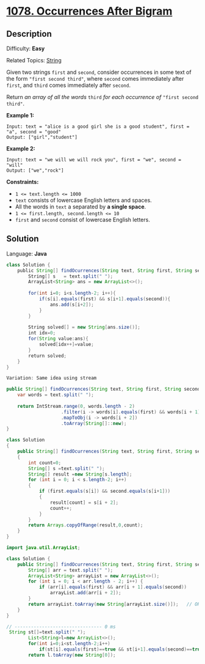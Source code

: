 # [1078\. Occurrences After Bigram](https://leetcode.com/problems/occurrences-after-bigram/)

## Description

Difficulty: **Easy**  

Related Topics: [String](https://leetcode.com/tag/string/)


Given two strings `first` and `second`, consider occurrences in some text of the form `"first second third"`, where `second` comes immediately after `first`, and `third` comes immediately after `second`.

Return _an array of all the words_ `third` _for each occurrence of_ `"first second third"`.

**Example 1:**

```
Input: text = "alice is a good girl she is a good student", first = "a", second = "good"
Output: ["girl","student"]
```

**Example 2:**

```
Input: text = "we will we will rock you", first = "we", second = "will"
Output: ["we","rock"]
```

**Constraints:**

*   `1 <= text.length <= 1000`
*   `text` consists of lowercase English letters and spaces.
*   All the words in `text` a separated by **a single space**.
*   `1 <= first.length, second.length <= 10`
*   `first` and `second` consist of lowercase English letters.


## Solution

Language: **Java**

```java
class Solution {
    public String[] findOcurrences(String text, String first, String second) {
        String[] s   = text.split(" ");
        ArrayList<String> ans = new ArrayList<>();
        
        for(int i=0; i<s.length-2; i++){
            if(s[i].equals(first) && s[i+1].equals(second)){
                ans.add(s[i+2]);
            }
        }
        
        String solved[] = new String[ans.size()];
        int idx=0;
        for(String value:ans){
            solved[idx++]=value;
        }
        return solved;
    }
}
```


```java
Variation: Same idea using stream

public String[] findOcurrences(String text, String first, String second) {
	var words = text.split(" ");
	
	return IntStream.range(0, words.length - 2)
					.filter(i -> words[i].equals(first) && words[i + 1].equals(second))
					.mapToObj(i -> words[i + 2])
					.toArray(String[]::new);
}

```

```java
class Solution
{
    public String[] findOcurrences(String text, String first, String second) 
    {
        int count=0;
        String[] s =text.split(" ");
        String[] result =new String[s.length];
        for (int i = 0; i < s.length-2; i++)
        {
            if (first.equals(s[i]) && second.equals(s[i+1]))
            {
                result[count] = s[i + 2];
                count++;
            }
        }
        return Arrays.copyOfRange(result,0,count);
    }
}

```


```java
import java.util.ArrayList;

class Solution {
    public String[] findOcurrences(String text, String first, String second) {
        String[] arr = text.split(" ");
        ArrayList<String> arrayList = new ArrayList<>();
        for (int i = 0; i < arr.length - 2; i++) {
            if (arr[i].equals(first) && arr[i + 1].equals(second))
                arrayList.add(arr[i + 2]);
        }
        return arrayList.toArray(new String[arrayList.size()]);   // OR return ans.toArray(new String[0]);
    }
}

```


```java 
// -------------------------------- 0 ms 
 String st[]=text.split(" ");
        List<String>l=new ArrayList<>();
        for(int i=0;i<st.length-2;i++)
            if(st[i].equals(first)==true && st[i+1].equals(second)==true && i+2!=st.length)l.add(st[i+2]);
        return l.toArray(new String[0]);

```